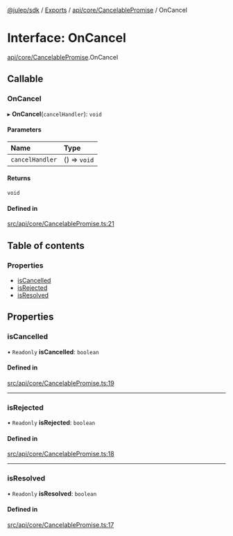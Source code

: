 [@julep/sdk](../README.md) / [Exports](../modules.md) / [api/core/CancelablePromise](../modules/api_core_CancelablePromise.md) / OnCancel

# Interface: OnCancel

[api/core/CancelablePromise](../modules/api_core_CancelablePromise.md).OnCancel

## Callable

### OnCancel

▸ **OnCancel**(`cancelHandler`): `void`

#### Parameters

| Name | Type |
| :------ | :------ |
| `cancelHandler` | () => `void` |

#### Returns

`void`

#### Defined in

[src/api/core/CancelablePromise.ts:21](https://github.com/julep-ai/julep/blob/035e7f91b35da5c19151875490e535b6923a07fe/sdks/ts/src/api/core/CancelablePromise.ts#L21)

## Table of contents

### Properties

- [isCancelled](api_core_CancelablePromise.OnCancel.md#iscancelled)
- [isRejected](api_core_CancelablePromise.OnCancel.md#isrejected)
- [isResolved](api_core_CancelablePromise.OnCancel.md#isresolved)

## Properties

### isCancelled

• `Readonly` **isCancelled**: `boolean`

#### Defined in

[src/api/core/CancelablePromise.ts:19](https://github.com/julep-ai/julep/blob/035e7f91b35da5c19151875490e535b6923a07fe/sdks/ts/src/api/core/CancelablePromise.ts#L19)

___

### isRejected

• `Readonly` **isRejected**: `boolean`

#### Defined in

[src/api/core/CancelablePromise.ts:18](https://github.com/julep-ai/julep/blob/035e7f91b35da5c19151875490e535b6923a07fe/sdks/ts/src/api/core/CancelablePromise.ts#L18)

___

### isResolved

• `Readonly` **isResolved**: `boolean`

#### Defined in

[src/api/core/CancelablePromise.ts:17](https://github.com/julep-ai/julep/blob/035e7f91b35da5c19151875490e535b6923a07fe/sdks/ts/src/api/core/CancelablePromise.ts#L17)
